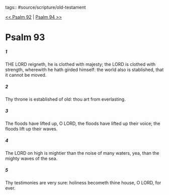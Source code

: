tags:: #source/scripture/old-testament

[<< Psalm 92](old-testament/19_Psalms/Psalm_92.md) | [Psalm 94 >>](old-testament/19_Psalms/Psalm_94.md)

# Psalm 93

##### 1

THE LORD reigneth, he is clothed with majesty; the LORD is clothed with strength, wherewith he hath girded himself: the world also is stablished, that it cannot be moved.

##### 2

Thy throne is established of old: thou art from everlasting.

##### 3

The floods have lifted up, O LORD, the floods have lifted up their voice; the floods lift up their waves.

##### 4

The LORD on high is mightier than the noise of many waters, yea, than the mighty waves of the sea.

##### 5

Thy testimonies are very sure: holiness becometh thine house, O LORD, for ever.
